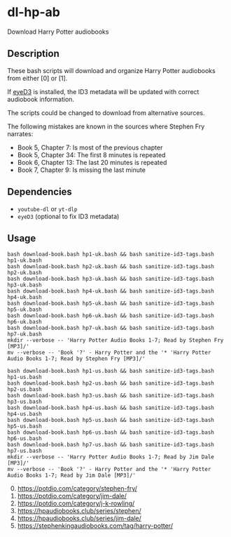 # dl-hp-ab
Download Harry Potter audiobooks

## Description

These bash scripts will download and organize Harry Potter audiobooks from either [0] or [1].

If [eyeD3](https://eyed3.readthedocs.io/en/latest/) is installed, the ID3 metadata will be updated with correct audiobook information.

The scripts could be changed to download from alternative sources.

The following mistakes are known in the sources where Stephen Fry narrates:
- Book 5, Chapter 7: Is most of the previous chapter
- Book 5, Chapter 34: The first 8 minutes is repeated
- Book 6, Chapter 13: The last 20 minutes is repeated
- Book 7, Chapter 9: Is missing the last minute

## Dependencies

* `youtube-dl` or `yt-dlp`
* `eyeD3` (optional to fix ID3 metadata)

## Usage

```
bash download-book.bash hp1-uk.bash && bash sanitize-id3-tags.bash hp1-uk.bash
bash download-book.bash hp2-uk.bash && bash sanitize-id3-tags.bash hp2-uk.bash
bash download-book.bash hp3-uk.bash && bash sanitize-id3-tags.bash hp3-uk.bash
bash download-book.bash hp4-uk.bash && bash sanitize-id3-tags.bash hp4-uk.bash
bash download-book.bash hp5-uk.bash && bash sanitize-id3-tags.bash hp5-uk.bash
bash download-book.bash hp6-uk.bash && bash sanitize-id3-tags.bash hp6-uk.bash
bash download-book.bash hp7-uk.bash && bash sanitize-id3-tags.bash hp7-uk.bash
mkdir --verbose -- 'Harry Potter Audio Books 1-7; Read by Stephen Fry [MP3]/'
mv --verbose -- 'Book '?' - Harry Potter and the '* 'Harry Potter Audio Books 1-7; Read by Stephen Fry [MP3]/'

bash download-book.bash hp1-us.bash && bash sanitize-id3-tags.bash hp1-us.bash
bash download-book.bash hp2-us.bash && bash sanitize-id3-tags.bash hp2-us.bash
bash download-book.bash hp3-us.bash && bash sanitize-id3-tags.bash hp3-us.bash
bash download-book.bash hp4-us.bash && bash sanitize-id3-tags.bash hp4-us.bash
bash download-book.bash hp5-us.bash && bash sanitize-id3-tags.bash hp5-us.bash
bash download-book.bash hp6-us.bash && bash sanitize-id3-tags.bash hp6-us.bash
bash download-book.bash hp7-us.bash && bash sanitize-id3-tags.bash hp7-us.bash
mkdir --verbose -- 'Harry Potter Audio Books 1-7; Read by Jim Dale [MP3]/'
mv --verbose -- 'Book '?' - Harry Potter and the '* 'Harry Potter Audio Books 1-7; Read by Jim Dale [MP3]/'
```

0. https://potdio.com/category/stephen-fry/
0. https://potdio.com/category/jim-dale/
0. https://potdio.com/category/j-k-rowling/
0. https://hpaudiobooks.club/series/stephen/
0. https://hpaudiobooks.club/series/jim-dale/
0. https://stephenkingaudiobooks.com/tag/harry-potter/
